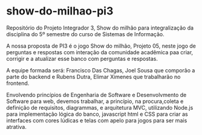 # show-do-milhao-pi3
Repositório do Projeto Integrador 3, Show do milhão para integralização da disciplina do 5º semestre do curso de Sistemas de Informação. 

A nossa proposta de PI3 é o jogo Show do milhão, Projeto 05, neste jogo de perguntas e respostas com interação da comunidade acadêmica paa criar, corrigir e a atualizar esse banco com perguntas e respostas.

A equipe formada será: Francisco Das  Chagas, Joel Sousa que comporão a parte do backend e Rubens Dutra, Elimar Ximenes que trabalharão no frontend.

Envolvendo princípios de Engenharia de Software e Desenvolvmento de Software para web, devemos trabalhar, a princípio, na procura,coleta e definição de requisitos, diagrammas, e arquitetura MVC, utilizando Node.js para implementação lógica do banco, javascript html e CSS para criar as interfaces com cores lúdicas e telas com apelo para jogos para ser mais atrativa.
